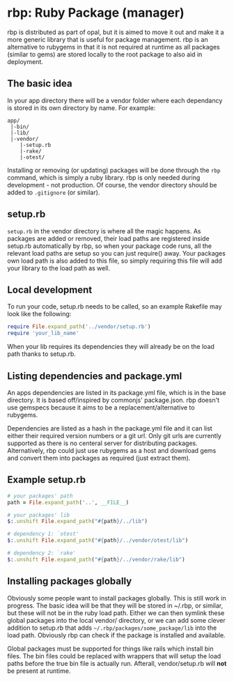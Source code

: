 rbp: Ruby Package (manager)
===========================

rbp is distributed as part of opal, but it is aimed to move it out and
make it a more generic library that is useful for package management.
rbp is an alternative to rubygems in that it is not required at runtime
as all packages (similar to gems) are stored locally to the root package
to also aid in deployment.

The basic idea
--------------

In your app directory there will be a vendor folder where each
dependancy is stored in its own directory by name. For example:

```
app/
 |-bin/
 |-lib/
 |-vendor/
    |-setup.rb
    |-rake/
    |-otest/
```

Installing or removing (or updating) packages will be done through the
`rbp` command, which is simply a ruby library. rbp is only needed during
development - not production. Of course, the vendor directory should be
added to `.gitignore` (or similar).

setup.rb
--------

`setup.rb` in the vendor directory is where all the magic happens. As
packages are added or removed, their load paths are registered inside
setup.rb automatically by rbp, so when your package code runs, all the
relevant load paths are setup so you can just require() away. Your
packages own load path is also added to this file, so simply requiring
this file will add your library to the load path as well.

Local development
-----------------

To run your code, setup.rb needs to be called, so an example Rakefile
may look like the following:

```ruby
require File.expand_path('../vendor/setup.rb')
require 'your_lib_name'
```

When your lib requires its dependencies they will already be on the load
path thanks to setup.rb.

Listing dependencies and package.yml
------------------------------------

An apps dependencies are listed in its package.yml file, which is in the
base directory. It is based off/inspired by commonjs' package.json. rbp
doesn't use gemspecs because it aims to be a replacement/alternative to
rubygems.

Dependencies are listed as a hash in the package.yml file and it can
list either their required version numbers or a git url. Only git urls
are currently supported as there is no centeral server for distributing
packages. Alternatively, rbp could just use rubygems as a host and
download gems and convert them into packages as required (just extract
them).

Example setup.rb
----------------

```ruby
# your packages' path
path = File.expand_path('..', __FILE__)

# your packages' lib
$:.unshift File.expand_path("#{path}/../lib")

# dependency 1: `otest'
$:.unshift File.expand_path("#{path}/../vendor/otest/lib")

# dependency 2: `rake'
$:.unshift File.expand_path("#{path}/../vendor/rake/lib")
```

Installing packages globally
----------------------------

Obviously some people want to install packages globally. This is still
work in progress. The basic idea will be that they will be stored in
~/.rbp, or similar, but these will not be in the ruby load path. Either
we can then symlink these global packages into the local vendor/
directory, or we can add some clever addition to setup.rb that adds
`~/.rbp/packages/some_package/lib` into the load path. Obviously rbp can
check if the package is installed and available.

Global packages must be supported for things like rails which install
bin files. The bin files could be replaced with wrappers that will setup
the load paths before the true bin file is actually run. Afterall,
vendor/setup.rb will **not** be present at runtime.


